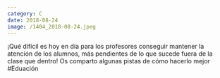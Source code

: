 ```yaml
--- 
category: C 
date: 2018-08-24 
image: /1404_2018-08-24.jpeg 
--- 
```


¡Qué difícil es hoy en día para los profesores conseguir mantener la atención de los alumnos, más pendientes de lo que sucede fuera de la clase que dentro! Os comparto algunas pistas de cómo hacerlo mejor #Eduación